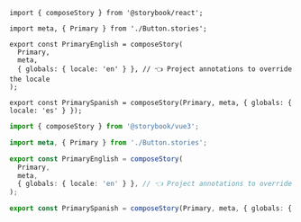 ```tsx filename="Button.stories.portable.ts" renderer="react" language="ts"
import { composeStory } from '@storybook/react';

import meta, { Primary } from './Button.stories';

export const PrimaryEnglish = composeStory(
  Primary,
  meta,
  { globals: { locale: 'en' } }, // 👈 Project annotations to override the locale
);

export const PrimarySpanish = composeStory(Primary, meta, { globals: { locale: 'es' } });
```

```ts filename="Button.stories.portable.ts" renderer="vue" language="ts"
import { composeStory } from '@storybook/vue3';

import meta, { Primary } from './Button.stories';

export const PrimaryEnglish = composeStory(
  Primary,
  meta,
  { globals: { locale: 'en' } }, // 👈 Project annotations to override the locale
);

export const PrimarySpanish = composeStory(Primary, meta, { globals: { locale: 'es' } });
```
